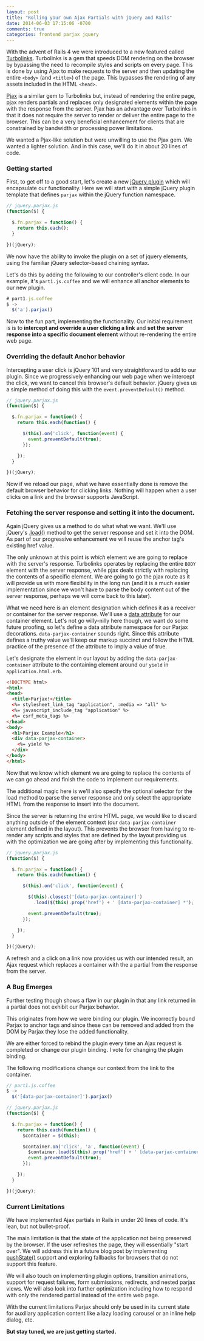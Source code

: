 ```yaml
---
layout: post
title: "Rolling your own Ajax Partials with jQuery and Rails"
date: 2014-06-03 17:15:06 -0700
comments: true
categories: frontend parjax jquery
---
```


With the advent of Rails 4 we were introduced to a new featured called [Turbolinks](https://github.com/rails/turbolinks).  Turbolinks is a gem that speeds DOM rendering on the browser by bypassing the need to recompile styles and scripts on every page.  This is done by using Ajax to make requests to the server and then updating the entire `<body>` (and `<title>`) of the page. This bypasses the rendering of any assets included in the HTML `<head>`.

[Pjax](https://github.com/defunkt/jquery-pjax) is a similar gem to Turbolinks but, instead of rendering the entire page, pjax renders partials and replaces only designated elements within the page with the response from the server.  Pjax has an advantage over Turbolinks in that it does not require the server to render or deliver the entire page to the browser.  This can be a very beneficial enhancement for clients that are constrained by bandwidth or processing power limitations.

We wanted a Pjax-like solution but were unwilling to use the Pjax gem.  We wanted a lighter solution. And in this case, we'll do it in about 20 lines of code.

### Getting started

First, to get off to a good start, let's create a new [jQuery plugin](http://learn.jquery.com/plugins/) which will encapsulate our functionality.  Here we will start with a simple jQuery plugin template that defines `parjax` within the jQuery function namespace.

``` javascript
// jquery.parjax.js
(function($) {

  $.fn.parjax = function() {
    return this.each();
  }

})(jQuery);
```

We now have the ability to invoke the plugin on a set of jquery elements, using the familiar jQuery selector-based chaining syntax.

Let's do this by adding the following to our controller's client code.  In our example, it's `part1.js.coffee` and we will enhance all anchor elements to our new plugin.

``` javascript
# part1.js.coffee
$ ->
  $('a').parjax()
```

Now to the fun part, implementing the functionality.  Our initial requirement is is to **intercept and override a user clicking a link** and **set the server response into a specific document element** without re-rendering the entire web page.

### Overriding the default Anchor behavior

Intercepting a user click is jQuery 101 and very straightforward to add to our plugin.  Since we progressively enhancing our web page when we intercept the click, we want to cancel this browser's default behavior.  jQuery gives us a simple method of doing this with the `event.preventDefault()` method.

``` javascript
// jquery.parjax.js
(function($) {

  $.fn.parjax = function() {
    return this.each(function() {

      $(this).on('click', function(event) {
        event.preventDefault(true);
      });

    });
  }

})(jQuery);
```

Now if we reload our page, what we have essentially done is remove the default browser behavior for clicking links.  Nothing will happen when a user clicks on a link and the browser supports JavaScript.

### Fetching the server response and setting it into the document.

Again jQuery gives us a method to do what what we want.  We'll use jQuery's [.load()](http://api.jquery.com/load/) method to get the server response and set it into the DOM.   As part of our progressive enhancement we will reuse the anchor tag's existing href value.

The only unknown at this point is *which* element we are going to replace with the server's response.  Turbolinks operates by replacing the entire `BODY` element with the server response, while pjax deals strictly with replacing the contents of a specific element.   We are going to go the pjax route as it will provide us with more flexibility in the long run (and it is a much easier implementation since we won't have to parse the body content out of the server response, perhaps we will come back to this later).

What we need here is an element designation which defines it as a receiver or container for the server response.  We'll use a [data attribute](https://developer.mozilla.org/en-US/docs/Web/Guide/HTML/Using_data_attributes) for our container element.   Let's not go willy-nilly here though, we want do some future proofing, so let's define a data attribute namespace for our Parjax decorations. `data-parjax-container` sounds right.  Since this attribute defines a truthy value we'll keep our markup succinct and follow the HTML practice of the presence of the attribute to imply a value of true.

Let's designate the element in our layout by adding the `data-parjax-container` attribute to the containing element around our `yield` in `application.html.erb`.

``` html
<!DOCTYPE html>
<html>
<head>
  <title>Parjax!</title>
  <%= stylesheet_link_tag "application", :media => "all" %>
  <%= javascript_include_tag "application" %>
  <%= csrf_meta_tags %>
</head>
<body>
  <h1>Parjax Example</h1>
  <div data-parjax-container>
    <%= yield %>
  </div>
</body>
</html>

```

Now that we know which element we are going to replace the contents of we can go ahead and finish the code to implement our requirements.

The additional magic here is we'll also specify the optional selector for the load method to parse the server response and only select the appropriate HTML from the response to insert into the document.

Since the server is returning the entire HTML page, we would like to discard anything outside of the element context (our `data-parjax-container` element defined in the layout).  This prevents the browser from having to re-render any scripts and styles that are defined by the layout providing us with the optimization we are going after by implementing this functionality.

``` javascript
// jquery.parjax.js
(function($) {

  $.fn.parjax = function() {
    return this.each(function() {

      $(this).on('click', function(event) {

        $(this).closest('[data-parjax-container]')
          .load($(this).prop('href') + ' [data-parjax-container] *');

        event.preventDefault(true);
      });

    });
  }

})(jQuery);
```

A refresh and a click on a link now provides us with our intended result, an Ajax request which replaces a container with the a partial from the response from the server.

### A Bug Emerges
Further testing though shows a flaw in our plugin in that any link returned in a partial does not exhibit our Parjax behavior.

This originates from how we were binding our plugin.  We incorrectly bound Parjax to anchor tags and since these can be removed and added from the DOM by Parjax they lose the added functionality.

We are either forced to rebind the plugin every time an Ajax request is completed or change our plugin binding.  I vote for changing the plugin binding.

The following modifications change our context from the link to the container.

``` javascript
// part1.js.coffee
$ ->
  $('[data-parjax-container]').parjax()
```

``` javascript
// jquery.parjax.js
(function($) {

  $.fn.parjax = function() {
    return this.each(function() {
      $container = $(this);

      $container.on('click', 'a', function(event) {
        $container.load($(this).prop('href') + ' [data-parjax-container] *');
        event.preventDefault(true);
      });

    });
  }

})(jQuery);
```

### Current Limitations

We have implemented Ajax partials in Rails in under 20 lines of code.   It's lean, but not bullet-proof.

The main limitation is that the state of the application not being preserved by the browser.  If the user refreshes the page, they will essentially "start over".  We will address this in a future blog post by implementing [pushState()](https://developer.mozilla.org/en-US/docs/Web/Guide/API/DOM/Manipulating_the_browser_history) support and exploring fallbacks for browsers that do not support this feature.

We will also touch on implementing plugin options, transition animations, support for request failures, form submissions, redirects, and nested parjax views.  We will also look into further optimization including how to respond with only the rendered partial instead of the entire web page.

With the current limitations Parjax should only be used in its current state for auxiliary application content like a lazy loading carousel or an inline help dialog, etc.

**But stay tuned, we are just getting started.**
